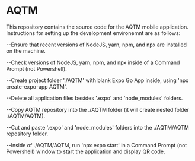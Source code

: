 # AQTM

This repository contains the source code for the AQTM mobile application. Instructions for setting up the development environemnt are as follows:

--Ensure that recent versions of NodeJS, yarn, npm, and npx are installed on the machine.

--Check versions of NodeJS, yarn, npm, and npx inside of a Command Prompt (not Powershell).

--Create project folder './AQTM' with blank Expo Go App inside, using 'npx create-expo-app AQTM'.

--Delete all application files besides '.expo' and 'node_modules' folders.

--Copy AQTM repository into the ./AQTM folder (it will create nested folder ./AQTM/AQTM).

--Cut and paste '.expo' and 'node_modules' folders into the ./AQTM/AQTM repository folder.

--Inside of ./AQTM/AQTM, run 'npx expo start' in a Command Prompt (not Powershell) window to start the application and display QR code.
